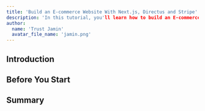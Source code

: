 ```yaml
---
title: 'Build an E-commerce Website With Next.js, Directus and Stripe'
description: 'In this tutorial, you'll learn how to build an E-commerce store with Next.js that accepts Stripe payments and it's backend services are powered by Directus'
author:
  name: 'Trust Jamin'
  avatar_file_name: 'jamin.png'
---
```


## Introduction


## Before You Start

<!-- ## Your Sections Here -->

## Summary

